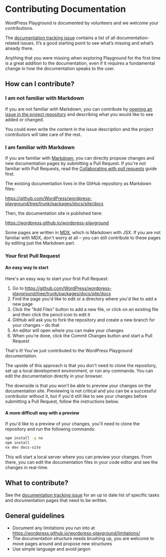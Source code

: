 # Contributing Documentation

WordPress Playground is documented by volunteers and we welcome your contributions.

The [documentation tracking issue](https://github.com/WordPress/wordpress-playground/issues/772) contains a list of all documentation-related issues. It’s a good starting point to see what’s missing and what’s already there.

Anything that you were missing when exploring Playground for the first time is a great addition to the documentation, even if it requires a fundamental change in how the documentation speaks to the user.

## How can I contribute?

### I am not familiar with Markdown

If you are not familiar with Markdown, you can contribute by [opening an issue in the project repository](https://github.com/WordPress/wordpress-playground/issues/new) and describing what you would like to see added or changed.

You could even write the content in the issue description and the project contributors will take care of the rest.

### I am familiar with Markdown

If you are familiar with [Markdown](https://www.markdownguide.org/), you can directly propose changes and new documentation pages by submitting a Pull Request. If you're not familiar with Pull Requests, read the [Collaborating with pull requests](https://docs.github.com/en/pull-requests/collaborating-with-pull-requests) guide first.

The existing documentation lives in the GitHub repository as Markdown files:

https://github.com/WordPress/wordpress-playground/tree/trunk/packages/docs/site/docs

Then, the documentation site is published here:

https://wordpress.github.io/wordpress-playground

Some pages are written in [MDX](https://mdxjs.com/), which is Markdown with JSX. If you are not familiar with MDX, don't worry at all – you can still contribute to these pages by editing just the Markdown part.

### Your first Pull Request

#### An easy way to start

Here's an easy way to start your first Pull Request:

1. Go to https://github.com/WordPress/wordpress-playground/tree/trunk/packages/docs/site/docs
2. Find the page you'd like to edit or a directory where you'd like to add a new page
3. Click the "Add Files" button to add a new file, or click on an existing file and then click the pencil icon to edit it
4. GitHub will ask you to fork the repository and create a new branch for your changes – do that
5. An editor will open where you can make your changes
6. When you're done, click the Commit Changes button and start a Pull Request

That's it! You've just contributed to the WordPress Playground documentation.

The upside of this approach is that you don't need to clone the repository, set up a local development environment, or run any commands. You can edit the documentation directly in your browser.

The downside is that you won't be able to preview your changes on the documentation site. Previewing is not critical and you can be a successful contributor without it, but if you'd still like to see your changes before submitting a Pull Request, follow the instructions below.

#### A more difficult way with a preview

If you'd like to a preview of your changes, you'll need to clone the repository and run the following commands:

```bash
npm install -g nx
npm install
nx dev docs-site
```

This will start a local server where you can preview your changes. From there, you can edit the documentation files
in your code editor and see the changes in real-time.

## What to contribute?

See the [documentation tracking issue](https://github.com/WordPress/wordpress-playground/issues/772) for an up to date list of specific tasks and documentation pages that need to be written.

## General guidelines

-   Document any limitations you run into at https://wordpress.github.io/wordpress-playground/limitations/
-   The documentation structure needs brushing up, you are welcome to move pages around and propose new structures
-   Use simple language and avoid jargon
